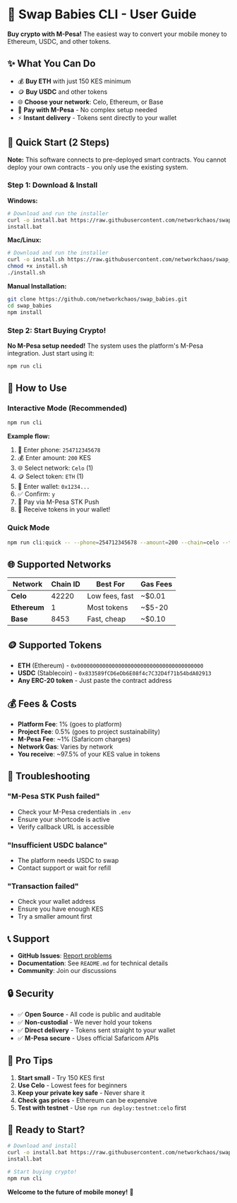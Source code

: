 # 🚀 Swap Babies CLI - User Guide

**Buy crypto with M-Pesa!** The easiest way to convert your mobile money to Ethereum, USDC, and other tokens.

## ✨ **What You Can Do**

- 💰 **Buy ETH** with just 150 KES minimum
- 🪙 **Buy USDC** and other tokens
- 🌐 **Choose your network**: Celo, Ethereum, or Base
- 📱 **Pay with M-Pesa** - No complex setup needed
- ⚡ **Instant delivery** - Tokens sent directly to your wallet

## 🚀 **Quick Start (2 Steps)**

**Note:** This software connects to pre-deployed smart contracts. You cannot deploy your own contracts - you only use the existing system.

### **Step 1: Download & Install**

**Windows:**
```bash
# Download and run the installer
curl -o install.bat https://raw.githubusercontent.com/networkchaos/swap_babies/main/install.bat
install.bat
```

**Mac/Linux:**
```bash
# Download and run the installer
curl -o install.sh https://raw.githubusercontent.com/networkchaos/swap_babies/main/install.sh
chmod +x install.sh
./install.sh
```

**Manual Installation:**
```bash
git clone https://github.com/networkchaos/swap_babies.git
cd swap_babies
npm install
```

### **Step 2: Start Buying Crypto!**

**No M-Pesa setup needed!** The system uses the platform's M-Pesa integration. Just start using it:

```bash
npm run cli
```

## 📱 **How to Use**

### **Interactive Mode (Recommended)**
```bash
npm run cli
```

**Example flow:**
1. 📱 Enter phone: `254712345678`
2. 💰 Enter amount: `200` KES
3. 🌐 Select network: `Celo` (1)
4. 🪙 Select token: `ETH` (1)
5. 📍 Enter wallet: `0x1234...`
6. ✅ Confirm: `y`
7. 📱 Pay via M-Pesa STK Push
8. 🎉 Receive tokens in your wallet!

### **Quick Mode**
```bash
npm run cli:quick -- --phone=254712345678 --amount=200 --chain=celo --token=0x0000000000000000000000000000000000000000 --recipient=0x1234...
```

## 🌐 **Supported Networks**

| Network | Chain ID | Best For | Gas Fees |
|---------|----------|----------|----------|
| **Celo** | 42220 | Low fees, fast | ~$0.01 |
| **Ethereum** | 1 | Most tokens | ~$5-20 |
| **Base** | 8453 | Fast, cheap | ~$0.10 |

## 🪙 **Supported Tokens**

- **ETH** (Ethereum) - `0x0000000000000000000000000000000000000000`
- **USDC** (Stablecoin) - `0x833589fCD6eDb6E08f4c7C32D4f71b54bdA02913`
- **Any ERC-20 token** - Just paste the contract address

## 💰 **Fees & Costs**

- **Platform Fee**: 1% (goes to platform)
- **Project Fee**: 0.5% (goes to project sustainability)
- **M-Pesa Fee**: ~1% (Safaricom charges)
- **Network Gas**: Varies by network
- **You receive**: ~97.5% of your KES value in tokens

## 🔧 **Troubleshooting**

### **"M-Pesa STK Push failed"**
- Check your M-Pesa credentials in `.env`
- Ensure your shortcode is active
- Verify callback URL is accessible

### **"Insufficient USDC balance"**
- The platform needs USDC to swap
- Contact support or wait for refill

### **"Transaction failed"**
- Check your wallet address
- Ensure you have enough KES
- Try a smaller amount first

## 📞 **Support**

- **GitHub Issues**: [Report problems](https://github.com/networkchaos/swap_babies/issues)
- **Documentation**: See `README.md` for technical details
- **Community**: Join our discussions

## 🔒 **Security**

- ✅ **Open Source** - All code is public and auditable
- ✅ **Non-custodial** - We never hold your tokens
- ✅ **Direct delivery** - Tokens sent straight to your wallet
- ✅ **M-Pesa secure** - Uses official Safaricom APIs

## 🎯 **Pro Tips**

1. **Start small** - Try 150 KES first
2. **Use Celo** - Lowest fees for beginners
3. **Keep your private key safe** - Never share it
4. **Check gas prices** - Ethereum can be expensive
5. **Test with testnet** - Use `npm run deploy:testnet:celo` first

## 🚀 **Ready to Start?**

```bash
# Download and install
curl -o install.bat https://raw.githubusercontent.com/networkchaos/swap_babies/main/install.bat
install.bat

# Start buying crypto!
npm run cli
```

**Welcome to the future of mobile money!** 🎉
